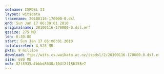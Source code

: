 ```yaml
---
setname: ISPDSL II
layout: witsdata
tracename: 20100116-170000-0.dsl
end: Sun Jan 17 06:30:01 2010
originalname: 20100116-170000-0.dsl.erf
gzsize: 275 MB
len: 0:30:00
start: Sun Jan 17 06:00:01 2010
totalwirelen: 4,525 MB
pkts: 9 million
download: ftp://wits.cs.waikato.ac.nz/ispdsl/2/20100116-170000-0.dsl.erf.gz
size: 689 MB
md5: 82f8935afbbbd8630a104f2f186158e7
---
```

